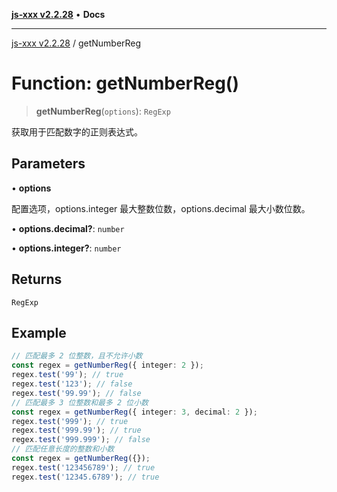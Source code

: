 [**js-xxx v2.2.28**](../README.md) • **Docs**

***

[js-xxx v2.2.28](../README.md) / getNumberReg

# Function: getNumberReg()

> **getNumberReg**(`options`): `RegExp`

获取用于匹配数字的正则表达式。

## Parameters

• **options**

配置选项，options.integer 最大整数位数，options.decimal 最大小数位数。

• **options.decimal?**: `number`

• **options.integer?**: `number`

## Returns

`RegExp`

## Example

```ts
// 匹配最多 2 位整数，且不允许小数
const regex = getNumberReg({ integer: 2 });
regex.test('99'); // true
regex.test('123'); // false
regex.test('99.99'); // false
// 匹配最多 3 位整数和最多 2 位小数
const regex = getNumberReg({ integer: 3, decimal: 2 });
regex.test('999'); // true
regex.test('999.99'); // true
regex.test('999.999'); // false
// 匹配任意长度的整数和小数
const regex = getNumberReg({});
regex.test('123456789'); // true
regex.test('12345.6789'); // true
```
